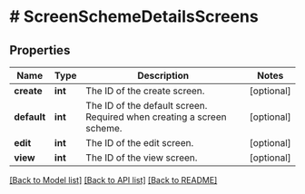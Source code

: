 # # ScreenSchemeDetailsScreens

## Properties

Name | Type | Description | Notes
------------ | ------------- | ------------- | -------------
**create** | **int** | The ID of the create screen. | [optional]
**default** | **int** | The ID of the default screen. Required when creating a screen scheme. | [optional]
**edit** | **int** | The ID of the edit screen. | [optional]
**view** | **int** | The ID of the view screen. | [optional]

[[Back to Model list]](../../README.md#models) [[Back to API list]](../../README.md#endpoints) [[Back to README]](../../README.md)
